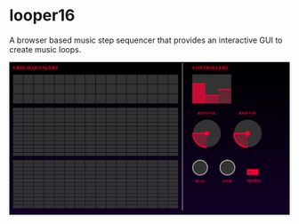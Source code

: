 # looper16
A browser based music step sequencer that provides an interactive GUI to create music loops.

![alt text](Init.png "Initial template design")
